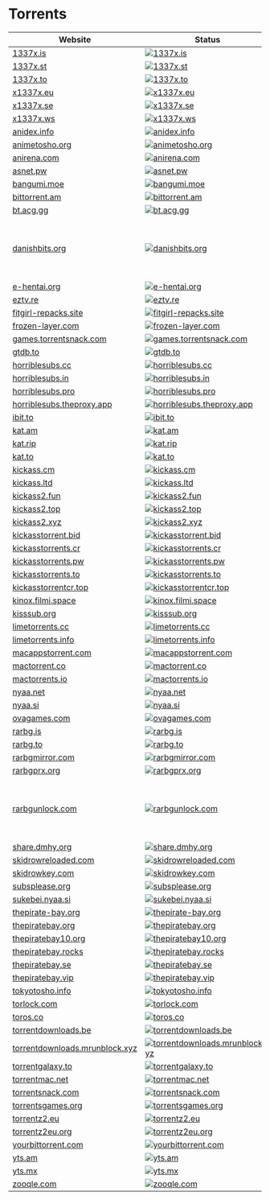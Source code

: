# Torrents

|Website|Status|Remark|
|-|-|-|
|[1337x.is](https://1337x.is/)|[![1337x.is](https://img.shields.io/website?down_color=red&down_message=offline&up_color=green&up_message=online&url=https%3A%2F%2F1337x.is)](https://1337x.is/)|-|
|[1337x.st](https://1337x.st/)|[![1337x.st](https://img.shields.io/website?down_color=red&down_message=offline&up_color=green&up_message=online&url=https%3A%2F%2F1337x.st)](https://1337x.st/)|-|
|[1337x.to](https://1337x.to/)|[![1337x.to](https://img.shields.io/website?down_color=red&down_message=offline&up_color=green&up_message=online&url=https%3A%2F%2F1337x.to)](https://1337x.to/)|-|
|[x1337x.eu](https://x1337x.eu/)|[![x1337x.eu](https://img.shields.io/website?down_color=red&down_message=offline&up_color=green&up_message=online&url=https%3A%2F%2Fx1337x.eu)](https://x1337x.eu/)|-|
|[x1337x.se](https://x1337x.se/)|[![x1337x.se](https://img.shields.io/website?down_color=red&down_message=offline&up_color=green&up_message=online&url=https%3A%2F%2Fx1337x.se)](https://x1337x.se/)|-|
|[x1337x.ws](https://x1337x.ws/)|[![x1337x.ws](https://img.shields.io/website?down_color=red&down_message=offline&up_color=green&up_message=online&url=https%3A%2F%2Fx1337x.ws)](https://x1337x.ws/)|-|
|[anidex.info](https://anidex.info/)|[![anidex.info](https://img.shields.io/website?down_color=red&down_message=offline&up_color=green&up_message=online&url=https%3A%2F%2Fanidex.info)](https://anidex.info/)|-|
|[animetosho.org](https://animetosho.org/)|[![animetosho.org](https://img.shields.io/website?down_color=red&down_message=offline&up_color=green&up_message=online&url=https%3A%2F%2Fanimetosho.org)](https://animetosho.org/)|-|
|[anirena.com](https://anirena.com/)|[![anirena.com](https://img.shields.io/website?down_color=red&down_message=offline&up_color=green&up_message=online&url=https%3A%2F%2Fanirena.com)](https://anirena.com/)|-|
|[asnet.pw](https://asnet.pw/)|[![asnet.pw](https://img.shields.io/website?down_color=red&down_message=offline&up_color=green&up_message=online&url=https%3A%2F%2Fasnet.pw)](https://asnet.pw/)|-|
|[bangumi.moe](https://bangumi.moe/)|[![bangumi.moe](https://img.shields.io/website?down_color=red&down_message=offline&up_color=green&up_message=online&url=https%3A%2F%2Fbangumi.moe)](https://bangumi.moe/)|-|
|[bittorrent.am](http://bittorrent.am/)|[![bittorrent.am](https://img.shields.io/website?down_color=red&down_message=offline&up_color=green&up_message=online&url=http%3A%2F%2Fbittorrent.am)](http://bittorrent.am/)|-|
|[bt.acg.gg](https://bt.acg.gg/)|[![bt.acg.gg](https://img.shields.io/website?down_color=red&down_message=offline&up_color=green&up_message=online&url=https%3A%2F%2Fbt.acg.gg)](https://bt.acg.gg/)|-|
|[danishbits.org](https://danishbits.org/)|[![danishbits.org](https://img.shields.io/website?down_color=red&down_message=offline&up_color=green&up_message=online&url=https%3A%2F%2Fdanishbits.org)](https://danishbits.org/)|⚠️ Seems to be offline. Rights Alliance takedown.|
|[e-hentai.org](https://e-hentai.org/)|[![e-hentai.org](https://img.shields.io/website?down_color=red&down_message=offline&up_color=green&up_message=online&url=https%3A%2F%2Fe-hentai.org)](https://e-hentai.org/)|-|
|[eztv.re](https://eztv.re/)|[![eztv.re](https://img.shields.io/website?down_color=red&down_message=offline&up_color=green&up_message=online&url=https%3A%2F%2Feztv.re)](https://eztv.re/)|-|
|[fitgirl-repacks.site](https://fitgirl-repacks.site/)|[![fitgirl-repacks.site](https://img.shields.io/website?down_color=red&down_message=offline&up_color=green&up_message=online&url=https%3A%2F%2Ffitgirl-repacks.site)](https://fitgirl-repacks.site/)|-|
|[frozen-layer.com](https://frozen-layer.com/)|[![frozen-layer.com](https://img.shields.io/website?down_color=red&down_message=offline&up_color=green&up_message=online&url=https%3A%2F%2Ffrozen-layer.com)](https://frozen-layer.com/)|-|
|[games.torrentsnack.com](https://games.torrentsnack.com/)|[![games.torrentsnack.com](https://img.shields.io/website?down_color=red&down_message=offline&up_color=green&up_message=online&url=https%3A%2F%2Fgames.torrentsnack.com)](https://games.torrentsnack.com/)|-|
|[gtdb.to](https://gtdb.to/)|[![gtdb.to](https://img.shields.io/website?down_color=red&down_message=offline&up_color=green&up_message=online&url=https%3A%2F%2Fgtdb.to)](https://gtdb.to/)|-|
|[horriblesubs.cc](https://horriblesubs.cc/)|[![horriblesubs.cc](https://img.shields.io/website?down_color=red&down_message=offline&up_color=green&up_message=online&url=https%3A%2F%2Fhorriblesubs.cc)](https://horriblesubs.cc/)|-|
|[horriblesubs.in](https://horriblesubs.in/)|[![horriblesubs.in](https://img.shields.io/website?down_color=red&down_message=offline&up_color=green&up_message=online&url=https%3A%2F%2Fhorriblesubs.in)](https://horriblesubs.in/)|-|
|[horriblesubs.pro](https://horriblesubs.pro/)|[![horriblesubs.pro](https://img.shields.io/website?down_color=red&down_message=offline&up_color=green&up_message=online&url=https%3A%2F%2Fhorriblesubs.pro)](https://horriblesubs.pro/)|-|
|[horriblesubs.theproxy.app](https://horriblesubs.theproxy.app/)|[![horriblesubs.theproxy.app](https://img.shields.io/website?down_color=red&down_message=offline&up_color=green&up_message=online&url=https%3A%2F%2Fhorriblesubs.theproxy.app)](https://horriblesubs.theproxy.app/)|-|
|[ibit.to](https://ibit.to/)|[![ibit.to](https://img.shields.io/website?down_color=red&down_message=offline&up_color=green&up_message=online&url=https%3A%2F%2Fibit.to)](https://ibit.to/)|-|
|[kat.am](https://kat.am/)|[![kat.am](https://img.shields.io/website?down_color=red&down_message=offline&up_color=green&up_message=online&url=https%3A%2F%2Fkat.am)](https://kat.am/)|-|
|[kat.rip](https://kat.rip/)|[![kat.rip](https://img.shields.io/website?down_color=red&down_message=offline&up_color=green&up_message=online&url=https%3A%2F%2Fkat.rip)](https://kat.rip/)|-|
|[kat.to](https://kat.to/)|[![kat.to](https://img.shields.io/website?down_color=red&down_message=offline&up_color=green&up_message=online&url=https%3A%2F%2Fkat.to)](https://kat.to/)|-|
|[kickass.cm](https://kickass.cm/)|[![kickass.cm](https://img.shields.io/website?down_color=red&down_message=offline&up_color=green&up_message=online&url=https%3A%2F%2Fkickass.cm)](https://kickass.cm/)|-|
|[kickass.ltd](https://kickass.ltd/)|[![kickass.ltd](https://img.shields.io/website?down_color=red&down_message=offline&up_color=green&up_message=online&url=https%3A%2F%2Fkickass.ltd)](https://kickass.ltd/)|-|
|[kickass2.fun](https://kickass2.fun/)|[![kickass2.fun](https://img.shields.io/website?down_color=red&down_message=offline&up_color=green&up_message=online&url=https%3A%2F%2Fkickass2.fun)](https://kickass2.fun/)|-|
|[kickass2.top](https://kickass2.top/)|[![kickass2.top](https://img.shields.io/website?down_color=red&down_message=offline&up_color=green&up_message=online&url=https%3A%2F%2Fkickass2.top)](https://kickass2.top/)|-|
|[kickass2.xyz](https://kickass2.xyz/)|[![kickass2.xyz](https://img.shields.io/website?down_color=red&down_message=offline&up_color=green&up_message=online&url=https%3A%2F%2Fkickass2.xyz)](https://kickass2.xyz/)|-|
|[kickasstorrent.bid](https://kickasstorrent.bid/)|[![kickasstorrent.bid](https://img.shields.io/website?down_color=red&down_message=offline&up_color=green&up_message=online&url=https%3A%2F%2Fkickasstorrent.bid)](https://kickasstorrent.bid/)|-|
|[kickasstorrents.cr](https://kickasstorrents.cr/)|[![kickasstorrents.cr](https://img.shields.io/website?down_color=red&down_message=offline&up_color=green&up_message=online&url=https%3A%2F%2Fkickasstorrents.cr)](https://kickasstorrents.cr/)|-|
|[kickasstorrents.pw](https://kickasstorrents.pw/)|[![kickasstorrents.pw](https://img.shields.io/website?down_color=red&down_message=offline&up_color=green&up_message=online&url=https%3A%2F%2Fkickasstorrents.pw)](https://kickasstorrents.pw/)|-|
|[kickasstorrents.to](https://kickasstorrents.to/)|[![kickasstorrents.to](https://img.shields.io/website?down_color=red&down_message=offline&up_color=green&up_message=online&url=https%3A%2F%2Fkickasstorrents.to)](https://kickasstorrents.to/)|-|
|[kickasstorrentcr.top](https://kickasstorrentcr.top/)|[![kickasstorrentcr.top](https://img.shields.io/website?down_color=red&down_message=offline&up_color=green&up_message=online&url=https%3A%2F%2Fkickasstorrentcr.top)](https://kickasstorrentcr.top/)|-|
|[kinox.filmi.space](http://kinox.filmi.space/)|[![kinox.filmi.space](https://img.shields.io/website?down_color=red&down_message=offline&up_color=green&up_message=online&url=http%3A%2F%2Fkinox.filmi.space)](http://kinox.filmi.space/)|-|
|[kisssub.org](http://kisssub.org/)|[![kisssub.org](https://img.shields.io/website?down_color=red&down_message=offline&up_color=green&up_message=online&url=http%3A%2F%2Fkisssub.org)](http://kisssub.org/)|-|
|[limetorrents.cc](https://limetorrents.cc/)|[![limetorrents.cc](https://img.shields.io/website?down_color=red&down_message=offline&up_color=green&up_message=online&url=https%3A%2F%2Flimetorrents.cc)](https://limetorrents.cc/)|-|
|[limetorrents.info](https://limetorrents.info/)|[![limetorrents.info](https://img.shields.io/website?down_color=red&down_message=offline&up_color=green&up_message=online&url=https%3A%2F%2Flimetorrents.info)](https://limetorrents.info/)|-|
|[macappstorrent.com](https://macappstorrent.com/)|[![macappstorrent.com](https://img.shields.io/website?down_color=red&down_message=offline&up_color=green&up_message=online&url=https%3A%2F%2Fmacappstorrent.com)](https://macappstorrent.com/)|-|
|[mactorrent.co](https://mactorrent.co/)|[![mactorrent.co](https://img.shields.io/website?down_color=red&down_message=offline&up_color=green&up_message=online&url=https%3A%2F%2Fmactorrent.co)](https://mactorrent.co/)|-|
|[mactorrents.io](https://mactorrents.io/)|[![mactorrents.io](https://img.shields.io/website?down_color=red&down_message=offline&up_color=green&up_message=online&url=https%3A%2F%2Fmactorrents.io)](https://mactorrents.io/)|-|
|[nyaa.net](https://nyaa.net/)|[![nyaa.net](https://img.shields.io/website?down_color=red&down_message=offline&up_color=green&up_message=online&url=https%3A%2F%2Fnyaa.net)](https://nyaa.net/)|-|
|[nyaa.si](https://nyaa.si/)|[![nyaa.si](https://img.shields.io/website?down_color=red&down_message=offline&up_color=green&up_message=online&url=https%3A%2F%2Fnyaa.si)](https://nyaa.si/)|-|
|[ovagames.com](https://ovagames.com/)|[![ovagames.com](https://img.shields.io/website?down_color=red&down_message=offline&up_color=green&up_message=online&url=https%3A%2F%2Fovagames.com)](https://ovagames.com/)|-|
|[rarbg.is](https://rarbg.is/)|[![rarbg.is](https://img.shields.io/website?down_color=red&down_message=offline&up_color=green&up_message=online&url=https%3A%2F%2Frarbg.is)](https://rarbg.is/)|-|
|[rarbg.to](https://rarbg.to/)|[![rarbg.to](https://img.shields.io/website?down_color=red&down_message=offline&up_color=green&up_message=online&url=https%3A%2F%2Frarbg.to)](https://rarbg.to/)|-|
|[rarbgmirror.com](https://rarbgmirror.com/)|[![rarbgmirror.com](https://img.shields.io/website?down_color=red&down_message=offline&up_color=green&up_message=online&url=https%3A%2F%2Frarbgmirror.com)](https://rarbgmirror.com/)|-|
|[rarbgprx.org](https://rarbgprx.org/)|[![rarbgprx.org](https://img.shields.io/website?down_color=red&down_message=offline&up_color=green&up_message=online&url=https%3A%2F%2Frarbgprx.org)](https://rarbgprx.org/)|-|
|[rarbgunlock.com](https://rarbgunlock.com/)|[![rarbgunlock.com](https://img.shields.io/website?down_color=red&down_message=offline&up_color=green&up_message=online&url=https%3A%2F%2Frarbgunlock.com)](https://rarbgunlock.com/)|⚠️ Seems to be offline. Reasons are unknown.|
|[share.dmhy.org](https://share.dmhy.org/)|[![share.dmhy.org](https://img.shields.io/website?down_color=red&down_message=offline&up_color=green&up_message=online&url=https%3A%2F%2Fshare.dmhy.org)](https://share.dmhy.org/)|-|
|[skidrowreloaded.com](https://skidrowreloaded.com/)|[![skidrowreloaded.com](https://img.shields.io/website?down_color=red&down_message=offline&up_color=green&up_message=online&url=https%3A%2F%2Fskidrowreloaded.com)](https://skidrowreloaded.com/)|-|
|[skidrowkey.com](https://skidrowkey.com/)|[![skidrowkey.com](https://img.shields.io/website?down_color=red&down_message=offline&up_color=green&up_message=online&url=https%3A%2F%2Fskidrowkey.com)](https://skidrowkey.com/)|-|
|[subsplease.org](https://subsplease.org/)|[![subsplease.org](https://img.shields.io/website?down_color=red&down_message=offline&up_color=green&up_message=online&url=https%3A%2F%2Fsubsplease.org)](https://subsplease.org/)|-|
|[sukebei.nyaa.si](https://sukebei.nyaa.si/)|[![sukebei.nyaa.si](https://img.shields.io/website?down_color=red&down_message=offline&up_color=green&up_message=online&url=https%3A%2F%2Fsukebei.nyaa.si)](https://sukebei.nyaa.si/)|-|
|[thepirate-bay.org](https://thepirate-bay.org/)|[![thepirate-bay.org](https://img.shields.io/website?down_color=red&down_message=offline&up_color=green&up_message=online&url=https%3A%2F%2Fthepirate-bay.org)](https://thepirate-bay.org/)|-|
|[thepiratebay.org](https://thepiratebay.org/)|[![thepiratebay.org](https://img.shields.io/website?down_color=red&down_message=offline&up_color=green&up_message=online&url=https%3A%2F%2Fthepiratebay.org)](https://thepiratebay.org/)|-|
|[thepiratebay10.org](https://thepiratebay10.org/)|[![thepiratebay10.org](https://img.shields.io/website?down_color=red&down_message=offline&up_color=green&up_message=online&url=https%3A%2F%2Fthepiratebay10.org)](https://thepiratebay10.org/)|-|
|[thepiratebay.rocks](https://thepiratebay.rocks/)|[![thepiratebay.rocks](https://img.shields.io/website?down_color=red&down_message=offline&up_color=green&up_message=online&url=https%3A%2F%2Fthepiratebay.rocks)](https://thepiratebay.rocks/)|-|
|[thepiratebay.se](https://thepiratebay.se/)|[![thepiratebay.se](https://img.shields.io/website?down_color=red&down_message=offline&up_color=green&up_message=online&url=https%3A%2F%2Fthepiratebay.se)](https://thepiratebay.se/)|-|
|[thepiratebay.vip](https://thepiratebay.vip/)|[![thepiratebay.vip](https://img.shields.io/website?down_color=red&down_message=offline&up_color=green&up_message=online&url=https%3A%2F%2Fthepiratebay.vip)](https://thepiratebay.vip/)|-|
|[tokyotosho.info](https://tokyotosho.info/)|[![tokyotosho.info](https://img.shields.io/website?down_color=red&down_message=offline&up_color=green&up_message=online&url=https%3A%2F%2Ftokyotosho.info)](https://tokyotosho.info/)|-|
|[torlock.com](https://torlock.com/)|[![torlock.com](https://img.shields.io/website?down_color=red&down_message=offline&up_color=green&up_message=online&url=https%3A%2F%2Ftorlock.com)](https://torlock.com/)|-|
|[toros.co](https://toros.co/)|[![toros.co](https://img.shields.io/website?down_color=red&down_message=offline&up_color=green&up_message=online&url=https%3A%2F%2Ftoros.co)](https://toros.co/)|-|
|[torrentdownloads.be](https://torrentdownloads.be/)|[![torrentdownloads.be](https://img.shields.io/website?down_color=red&down_message=offline&up_color=green&up_message=online&url=https%3A%2F%2Ftorrentdownloads.be)](https://torrentdownloads.be/)|-|
|[torrentdownloads.mrunblock.xyz](https://torrentdownloads.mrunblock.xyz/)|[![torrentdownloads.mrunblock.xyz](https://img.shields.io/website?down_color=red&down_message=offline&up_color=green&up_message=online&url=https%3A%2F%2Ftorrentdownloads.mrunblock.xyz)](https://torrentdownloads.mrunblock.xyz/)|-|
|[torrentgalaxy.to](https://torrentgalaxy.to/)|[![torrentgalaxy.to](https://img.shields.io/website?down_color=red&down_message=offline&up_color=green&up_message=online&url=https%3A%2F%2Ftorrentgalaxy.to)](https://torrentgalaxy.to/)|-|
|[torrentmac.net](https://torrentmac.net/)|[![torrentmac.net](https://img.shields.io/website?down_color=red&down_message=offline&up_color=green&up_message=online&url=https%3A%2F%2Ftorrentmac.net)](https://torrentmac.net/)|-|
|[torrentsnack.com](https://torrentsnack.com/)|[![torrentsnack.com](https://img.shields.io/website?down_color=red&down_message=offline&up_color=green&up_message=online&url=https%3A%2F%2Ftorrentsnack.com)](https://torrentsnack.com/)|-|
|[torrentsgames.org](https://torrentsgames.org/)|[![torrentsgames.org](https://img.shields.io/website?down_color=red&down_message=offline&up_color=green&up_message=online&url=https%3A%2F%2Ftorrentsgames.org)](https://torrentsgames.org/)|-|
|[torrentz2.eu](https://torrentz2.eu/)|[![torrentz2.eu](https://img.shields.io/website?down_color=red&down_message=offline&up_color=green&up_message=online&url=https%3A%2F%2Ftorrentz2.eu)](https://torrentz2.eu/)|-|
|[torrentz2eu.org](https://torrentz2eu.org/)|[![torrentz2eu.org](https://img.shields.io/website?down_color=red&down_message=offline&up_color=green&up_message=online&url=https%3A%2F%2Ftorrentz2eu.org)](https://torrentz2eu.org/)|-|
|[yourbittorrent.com](https://yourbittorrent.com/)|[![yourbittorrent.com](https://img.shields.io/website?down_color=red&down_message=offline&up_color=green&up_message=online&url=https%3A%2F%2Fyourbittorrent.com)](https://yourbittorrent.com/)|-|
|[yts.am](https://yts.am/)|[![yts.am](https://img.shields.io/website?down_color=red&down_message=offline&up_color=green&up_message=online&url=https%3A%2F%2Fyts.am)](https://yts.am/)|-|
|[yts.mx](https://yts.mx/)|[![yts.mx](https://img.shields.io/website?down_color=red&down_message=offline&up_color=green&up_message=online&url=https%3A%2F%2Fyts.mx)](https://yts.mx/)|-|
|[zooqle.com](https://zooqle.com/)|[![zooqle.com](https://img.shields.io/website?down_color=red&down_message=offline&up_color=green&up_message=online&url=https%3A%2F%2Fzooqle.com)](https://zooqle.com/)|-|